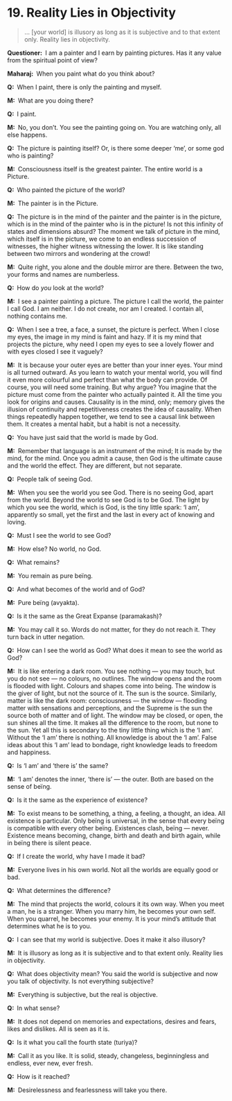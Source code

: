 # 19. Reality Lies in Objectivity

>… [your world] is illusory as long as it is subjective and to that extent only. Reality lies in objectivity.

**Questioner:**&ensp;I am a painter and I earn by painting pictures. Has it any value from the spiritual point of view?

**Maharaj:**&ensp;When you paint what do you think about?

**Q:**&ensp;When I paint, there is only the painting and myself.

**M:**&ensp;What are you doing there?

**Q:**&ensp;I paint.

**M:**&ensp;No, you don’t. You see the painting going on. You are watching only, all else happens.

**Q:**&ensp;The picture is painting itself? Or, is there some deeper ‘me’, or some god who is painting?

**M:**&ensp;Consciousness itself is the greatest painter. The entire world is a Picture.

**Q:**&ensp;Who painted the picture of the world?

**M:**&ensp;The painter is in the Picture.

**Q:**&ensp;The picture is in the mind of the painter and the painter is in the picture, which is in the mind of the painter who is in the picture! Is not this infinity of states and dimensions absurd? The moment we talk of picture in the mind, which itself is in the picture, we come to an endless succession of witnesses, the higher witness witnessing the lower. It is like standing between two mirrors and wondering at the crowd!

**M:**&ensp;Quite right, you alone and the double mirror are there. Between the two, your forms and names are numberless.

**Q:**&ensp;How do *you* look at the world?

**M:**&ensp;I see a painter painting a picture. The picture I call the world, the painter I call God. I am neither. I do not create, nor am I created. I contain all, nothing contains me.

**Q:**&ensp;When I see a tree, a face, a sunset, the picture is perfect. When I close my eyes, the image in my mind is faint and hazy. If it is my mind that projects the picture, why need I open my eyes to see a lovely flower and with eyes closed I see it vaguely?

**M:**&ensp;It is because your outer eyes are better than your inner eyes. Your mind is all turned outward. As you learn to watch your mental world, you will find it even more colourful and perfect than what the body can provide. Of course, you will need some training. But why argue? You imagine that the picture must come from the painter who actually painted it. All the time you look for origins and causes. Causality is in the mind, only; memory gives the illusion of continuity and repetitiveness creates the idea of causality. When things repeatedly happen together, we tend to see a causal link between them. It creates a mental habit, but a habit is not a necessity.

**Q:**&ensp;You have just said that the world is made by God.

**M:**&ensp;Remember that language is an instrument of the mind; It is made by the mind, for the mind. Once you admit a cause, then God is the ultimate cause and the world the effect. They are different, but not separate.

**Q:**&ensp;People talk of seeing God.

**M:**&ensp;When you see the world you see God. There is no seeing God, apart from the world. Beyond the world to see God is to be God. The light by which you see the world, which is God, is the tiny little spark: ‘I am’, apparently so small, yet the first and the last in every act of knowing and loving.

**Q:**&ensp;Must I see the world to see God?

**M:**&ensp;How else? No world, no God.

**Q:**&ensp;What remains?

**M:**&ensp;You remain as pure beïng.

**Q:**&ensp;And what becomes of the world and of God?

**M:**&ensp;Pure beïng (<span data-tippy-content="Unmanifest. Opposite is <em>vyakta</em>">avyakta</span>).

**Q:**&ensp;Is it the same as the Great Expanse (<span data-tippy-content="The great expanse, the timeless and spaceless reality; the Absolute beïng.">paramakash</span>)?

**M:**&ensp;You may call it so. Words do not matter, for they do not reach it. They turn back in utter negation.

**Q:**&ensp;How can I see the world as God? What does it mean to see the world as God?

**M:**&ensp;It is like entering a dark room. You see nothing — you may touch, but you do not see — no colours, no outlines. The window opens and the room is flooded with light. Colours and shapes come into beïng. The window is the giver of light, but not the source of it. The sun is the source. Similarly, matter is like the dark room: consciousness — the window — flooding matter with sensations and perceptions, and the Supreme is the sun the source both of matter and of light. The window may be closed, or open, the sun shines all the time. It makes all the difference to the room, but none to the sun. Yet all this is secondary to the tiny little thing which is the ‘I am’. Without the ‘I am’ there is nothing. All knowledge is about the ‘I am’. False ideas about this ‘I am’ lead to bondage, right knowledge leads to freedom and happiness.

**Q:**&ensp;Is ‘I am’ and ‘there is’ the same?

**M:**&ensp;‘I am’ denotes the inner, ‘there is’ — the outer. Both are based on the sense of beïng.

**Q:**&ensp;Is it the same as the experience of existence?

**M:**&ensp;To exist means to be something, a thing, a feeling, a thought, an idea. All existence is particular. Only beïng is universal, in the sense that every beïng is compatible with every other beïng. Existences clash, beïng — never. Existence means becoming, change, birth and death and birth again, while in beïng there is silent peace.

**Q:**&ensp;If I create the world, why have I made it bad?

**M:**&ensp;Everyone lives in his own world. Not all the worlds are equally good or bad.

**Q:**&ensp;What determines the difference?

**M:**&ensp;The mind that projects the world, colours it its own way. When you meet a man, he is a stranger. When you marry him, he becomes your own self. When you quarrel, he becomes your enemy. It is your mind’s attitude that determines what he is to you.

**Q:**&ensp;I can see that my world is subjective. Does it make it also illusory?

**M:**&ensp;It is illusory as long as it is subjective and to that extent only. Reality lies in objectivity.

**Q:**&ensp;What does objectivity mean? You said the world is subjective and now you talk of objectivity. Is not everything subjective?

**M:**&ensp;Everything is subjective, but the real is objective.

**Q:**&ensp;In what sense?

**M:**&ensp;It does not depend on memories and expectations, desires and fears, likes and dislikes. All is seen as it is.

**Q:**&ensp;Is it what you call the fourth state (<span data-tippy-content="The superconscious state of <em>samadhi</em>, (<em>turiya</em>, fourth), the fourth state of soul in which it becomes one with <em>Brahman</em>, the highest awareness.">turiya</span>)?

**M:**&ensp;Call it as you like. It is solid, steady, changeless, beginningless and endless, ever new, ever fresh.

**Q:**&ensp;How is it reached?

**M:**&ensp;Desirelessness and fearlessness will take you there.

<script>
export default {
  props: ["slot-key"],
  mounted () {
    tippy("[data-tippy-content]", {allowHTML: true});
  }
}
</script>